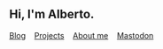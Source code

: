 
<h2> Hi, I'm Alberto. </h2> 

<div >
<a href="https://halb.it">Blog</a>
&nbsp;&nbsp;
<a href="https://halb.it/projects/">Projects</a>
&nbsp;&nbsp;
<a href="https://halb.it/about/">About me</a>
  &nbsp;&nbsp;
  <a rel="me" rel="me" href="https://infosec.exchange/@al">Mastodon</a>
</div>

